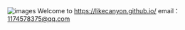 ![images](https://github.com/likecanyon/likecanyon/blob/main/images/morgan-sessions-YIN4xUBaqnk-unsplash.jpg)
Welcome to https://likecanyon.github.io/  email：1174578375@qq.com

